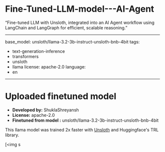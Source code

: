 # Fine-Tuned-LLM-model---AI-Agent
“Fine-tuned LLM with Unsloth, integrated into an AI Agent workflow using LangChain and LangGraph for efficient, scalable reasoning.”


---
base_model: unsloth/llama-3.2-3b-instruct-unsloth-bnb-4bit
tags:
- text-generation-inference
- transformers
- unsloth
- llama
license: apache-2.0
language:
- en
---
# Uploaded finetuned  model

- **Developed by:** ShuklaShreyansh
- **License:** apache-2.0
- **Finetuned from model :** unsloth/llama-3.2-3b-instruct-unsloth-bnb-4bit

This llama model was trained 2x faster with [Unsloth](https://github.com/unslothai/unsloth) and Huggingface's TRL library.

[<img s
